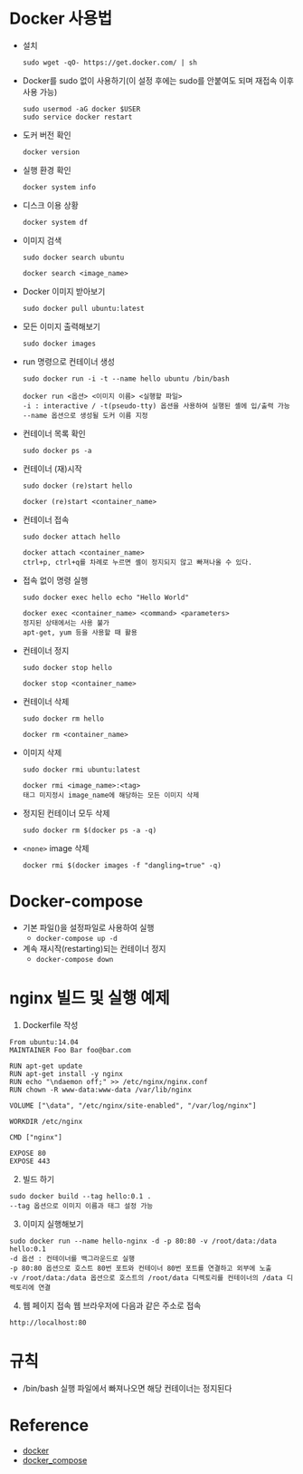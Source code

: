 # Docker 사용법
- 설치
  ```
  sudo wget -qO- https://get.docker.com/ | sh
  ```
- Docker를 sudo 없이 사용하기(이 설정 후에는 sudo를 안붙여도 되며 재접속 이후 사용 가능)
  ```
  sudo usermod -aG docker $USER
  sudo service docker restart
  ```
- 도커 버전 확인
  ```
  docker version
  ```
- 실행 환경 확인
  ```
  docker system info
  ```
- 디스크 이용 상황
  ```
  docker system df
  ```
- 이미지 검색
  ```
  sudo docker search ubuntu
  ```
  ```
  docker search <image_name>
  ```
- Docker 이미지 받아보기
  ```
  sudo docker pull ubuntu:latest
  ```
- 모든 이미지 출력해보기
  ```
  sudo docker images
  ```
- run 명령으로 컨테이너 생성
  ```
  sudo docker run -i -t --name hello ubuntu /bin/bash
  ```
  ```
  docker run <옵션> <이미지 이름> <실행할 파일>
  -i : interactive / -t(pseudo-tty) 옵션을 사용하여 실행된 셸에 입/출력 가능
  --name 옵션으로 생성될 도커 이름 지정
  ```
- 컨테이너 목록 확인
  ```
  sudo docker ps -a
  ```
- 컨테이너 (재)시작
  ```
  sudo docker (re)start hello
  ```
  ```
  docker (re)start <container_name>
  ```
- 컨테이너 접속
  ```
  sudo docker attach hello
  ```
  ```
  docker attach <container_name>
  ctrl+p, ctrl+q를 차례로 누르면 셸이 정지되지 않고 빠져나올 수 있다.
  ```
- 접속 없이 명령 실행
  ```
  sudo docker exec hello echo "Hello World"
  ```
  ```
  docker exec <container_name> <command> <parameters>
  정지된 상태에서는 사용 불가
  apt-get, yum 등을 사용할 때 활용
  ```
- 컨테이너 정지
  ```
  sudo docker stop hello
  ```
  ```
  docker stop <container_name>
  ```
- 컨테이너 삭제
  ```
  sudo docker rm hello
  ```
  ```
  docker rm <container_name>
  ```
- 이미지 삭제
  ```
  sudo docker rmi ubuntu:latest
  ```
  ```
  docker rmi <image_name>:<tag>
  태그 미지정시 image_name에 해당하는 모든 이미지 삭제
  ```
- 정지된 컨테이너 모두 삭제
  ```
  sudo docker rm $(docker ps -a -q)
  ```
- `<none>` image 삭제
  ```
  docker rmi $(docker images -f "dangling=true" -q)
  ```
# Docker-compose
- 기본 파일()을 설정파일로 사용하여 실행
  - `docker-compose up -d`
- 계속 재시작(restarting)되는 컨테이너 정지
  - `docker-compose down`
  
# nginx 빌드 및 실행 예제
1. Dockerfile 작성
  ```
  From ubuntu:14.04
  MAINTAINER Foo Bar foo@bar.com

  RUN apt-get update
  RUN apt-get install -y nginx
  RUN echo "\ndaemon off;" >> /etc/nginx/nginx.conf
  RUN chown -R www-data:www-data /var/lib/nginx

  VOLUME ["\data", "/etc/nginx/site-enabled", "/var/log/nginx"]

  WORKDIR /etc/nginx

  CMD ["nginx"]

  EXPOSE 80
  EXPOSE 443
  ```
2. 빌드 하기
  ```
  sudo docker build --tag hello:0.1 .
  --tag 옵션으로 이미지 이름과 태그 설정 가능
  ```
3. 이미지 실행해보기
  ```
  sudo docker run --name hello-nginx -d -p 80:80 -v /root/data:/data hello:0.1
  -d 옵션 : 컨테이너를 백그라운드로 실행
  -p 80:80 옵션으로 호스트 80번 포트와 컨테이너 80번 포트를 연결하고 외부에 노출
  -v /root/data:/data 옵션으로 호스트의 /root/data 디렉토리를 컨테이너의 /data 디렉토리에 연결
  ```
4. 웹 페이지 접속
  웹 브라우저에 다음과 같은 주소로 접속
  ```
  http://localhost:80
  ```

# 규칙
- /bin/bash 실행 파일에서 빠져나오면 해당 컨테이너는 정지된다

# Reference
- [docker](https://www.slideshare.net/pyrasis/docker-fordummies-44424016)
- [docker_compose](http://raccoonyy.github.io/docker-usages-for-dev-environment-setup/)
